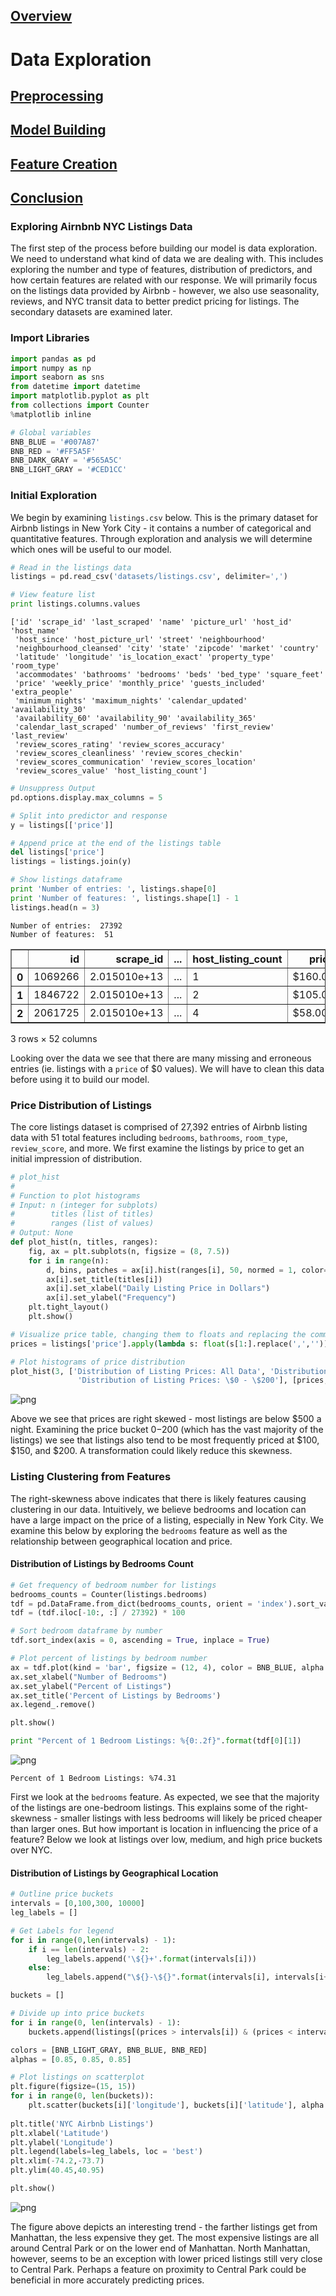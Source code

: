 ## [Overview](../index.md)

# Data Exploration

## [Preprocessing](../preprocessing/cleaning.md)

## [Model Building](../model_building/model.md)

## [Feature Creation](../feature_creation/features.md)

## [Conclusion](../conclusion/conclusion.md)

### Exploring Airnbnb NYC Listings Data
The first step of the process before building our model is data exploration. We need to understand what kind of data we are dealing with. This includes exploring the number and type of features, distribution of predictors, and how certain features are related with our response. We will primarily focus on the listings data provided by Airbnb - however, we also use seasonality, reviews, and NYC transit data to better predict pricing for listings. The secondary datasets are examined later.

### Import Libraries


```python
import pandas as pd
import numpy as np
import seaborn as sns
from datetime import datetime
import matplotlib.pyplot as plt
from collections import Counter
%matplotlib inline
```


```python
# Global variables
BNB_BLUE = '#007A87'
BNB_RED = '#FF5A5F'
BNB_DARK_GRAY = '#565A5C'
BNB_LIGHT_GRAY = '#CED1CC'
```

### Initial Exploration
We begin by examining `listings.csv` below. This is the primary dataset for Airbnb listings in New York City - it contains a number of categorical and quantitative features. Through exploration and analysis we will determine which ones will be useful to our model.


```python
# Read in the listings data 
listings = pd.read_csv('datasets/listings.csv', delimiter=',')

# View feature list
print listings.columns.values
```

    ['id' 'scrape_id' 'last_scraped' 'name' 'picture_url' 'host_id' 'host_name'
     'host_since' 'host_picture_url' 'street' 'neighbourhood'
     'neighbourhood_cleansed' 'city' 'state' 'zipcode' 'market' 'country'
     'latitude' 'longitude' 'is_location_exact' 'property_type' 'room_type'
     'accommodates' 'bathrooms' 'bedrooms' 'beds' 'bed_type' 'square_feet'
     'price' 'weekly_price' 'monthly_price' 'guests_included' 'extra_people'
     'minimum_nights' 'maximum_nights' 'calendar_updated' 'availability_30'
     'availability_60' 'availability_90' 'availability_365'
     'calendar_last_scraped' 'number_of_reviews' 'first_review' 'last_review'
     'review_scores_rating' 'review_scores_accuracy'
     'review_scores_cleanliness' 'review_scores_checkin'
     'review_scores_communication' 'review_scores_location'
     'review_scores_value' 'host_listing_count']



```python
# Unsuppress Output
pd.options.display.max_columns = 5

# Split into predictor and response
y = listings[['price']]

# Append price at the end of the listings table
del listings['price']
listings = listings.join(y)

# Show listings dataframe
print 'Number of entries: ', listings.shape[0]
print 'Number of features: ', listings.shape[1] - 1
listings.head(n = 3)
```

    Number of entries:  27392
    Number of features:  51





<div>
<table border="1" class="dataframe">
  <thead>
    <tr style="text-align: right;">
      <th></th>
      <th>id</th>
      <th>scrape_id</th>
      <th>...</th>
      <th>host_listing_count</th>
      <th>price</th>
    </tr>
  </thead>
  <tbody>
    <tr>
      <th>0</th>
      <td>1069266</td>
      <td>2.015010e+13</td>
      <td>...</td>
      <td>1</td>
      <td>$160.00</td>
    </tr>
    <tr>
      <th>1</th>
      <td>1846722</td>
      <td>2.015010e+13</td>
      <td>...</td>
      <td>2</td>
      <td>$105.00</td>
    </tr>
    <tr>
      <th>2</th>
      <td>2061725</td>
      <td>2.015010e+13</td>
      <td>...</td>
      <td>4</td>
      <td>$58.00</td>
    </tr>
  </tbody>
</table>
<p>3 rows × 52 columns</p>
</div>



Looking over the data we see that there are many missing and erroneous entries (ie. listings with a `price` of $0 values). We will have to clean this data before using it to build our model.

### Price Distribution of Listings
The core listings dataset is comprised of 27,392 entries of Airbnb listing data with 51 total features including `bedrooms`, `bathrooms`, `room_type`, `review_score`, and more. We first examine the listings by price to get an initial impression of distribution.


```python
# plot_hist
# 
# Function to plot histograms
# Input: n (integer for subplots)
#        titles (list of titles)
#        ranges (list of values)
# Output: None
def plot_hist(n, titles, ranges):
    fig, ax = plt.subplots(n, figsize = (8, 7.5))
    for i in range(n):
        d, bins, patches = ax[i].hist(ranges[i], 50, normed = 1, color= BNB_RED, alpha = 0.85)
        ax[i].set_title(titles[i])
        ax[i].set_xlabel("Daily Listing Price in Dollars")
        ax[i].set_ylabel("Frequency")
    plt.tight_layout()
    plt.show()
```


```python
# Visualize price table, changing them to floats and replacing the commas with a blank
prices = listings['price'].apply(lambda s: float(s[1:].replace(',','')))

# Plot histograms of price distribution
plot_hist(3, ['Distribution of Listing Prices: All Data', 'Distribution of Listing Prices: \$0 - \$1000', 
               'Distribution of Listing Prices: \$0 - \$200'], [prices, prices[prices <= 1000], prices[prices < 250]])
```


![png](output_10_0.png)


Above we see that prices are right skewed - most listings are below $500 a night. Examining the price bucket $0-$200 (which has the vast majority of the listings) we see that listings also tend to be most frequently priced at $100, $150, and $200. A transformation could likely reduce this skewness.

### Listing Clustering from Features
The right-skewness above indicates that there is likely features causing clustering in our data. Intuitively, we believe bedrooms and location can have a large impact on the price of a listing, especially in New York City. We examine this below by exploring the `bedrooms` feature as well as the relationship between geographical location and price.

#### Distribution of Listings by Bedrooms Count


```python
# Get frequency of bedroom number for listings
bedrooms_counts = Counter(listings.bedrooms)
tdf = pd.DataFrame.from_dict(bedrooms_counts, orient = 'index').sort_values(by = 0)
tdf = (tdf.iloc[-10:, :] / 27392) * 100

# Sort bedroom dataframe by number
tdf.sort_index(axis = 0, ascending = True, inplace = True)

# Plot percent of listings by bedroom number
ax = tdf.plot(kind = 'bar', figsize = (12, 4), color = BNB_BLUE, alpha = 0.85)
ax.set_xlabel("Number of Bedrooms")
ax.set_ylabel("Percent of Listings")
ax.set_title('Percent of Listings by Bedrooms')
ax.legend_.remove()

plt.show()

print "Percent of 1 Bedroom Listings: %{0:.2f}".format(tdf[0][1])
```


![png](output_14_0.png)


    Percent of 1 Bedroom Listings: %74.31


First we look at the `bedrooms` feature. As expected, we see that the majority of the listings are one-bedroom listings. This explains some of the right-skewness - smaller listings with less bedrooms will likely be priced cheaper than larger ones. But how important is location in influencing the price of a feature? Below we look at listings over low, medium, and high price buckets over NYC.

#### Distribution of Listings by Geographical Location


```python
# Outline price buckets
intervals = [0,100,300, 10000]
leg_labels = []

# Get Labels for legend
for i in range(0,len(intervals) - 1):
    if i == len(intervals) - 2:
        leg_labels.append('\${}+'.format(intervals[i]))
    else:
        leg_labels.append("\${}-\${}".format(intervals[i], intervals[i+1]))    

buckets = []

# Divide up into price buckets
for i in range(0, len(intervals) - 1):
    buckets.append(listings[(prices > intervals[i]) & (prices < intervals[i+1])])

colors = [BNB_LIGHT_GRAY, BNB_BLUE, BNB_RED]
alphas = [0.85, 0.85, 0.85]  

# Plot listings on scatterplot
plt.figure(figsize=(15, 15))
for i in range(0, len(buckets)):
    plt.scatter(buckets[i]['longitude'], buckets[i]['latitude'], alpha = alphas[i], c=colors[i], s=25)
    
plt.title('NYC Airbnb Listings')
plt.xlabel('Latitude')
plt.ylabel('Longitude')
plt.legend(labels=leg_labels, loc = 'best')
plt.xlim(-74.2,-73.7)
plt.ylim(40.45,40.95)

plt.show()
```


![png](output_17_0.png)


The figure above depicts an interesting trend - the farther listings get from Manhattan, the less expensive they get. The most expensive listings are all around Central Park or on the lower end of Manhattan. North Manhattan, however, seems to be an exception with lower priced listings still very close to Central Park. Perhaps a feature on proximity to Central Park could be beneficial in more accurately predicting prices.
